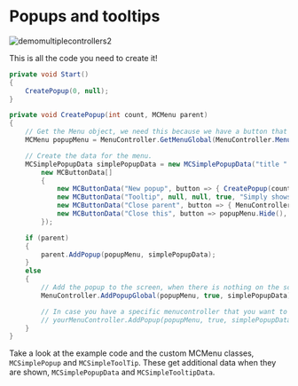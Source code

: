 # Popups and tooltips

![demomultiplecontrollers2](https://user-images.githubusercontent.com/22612711/51030801-ca9dd900-159a-11e9-9b3b-fcce2c59cdd9.gif)

This is all the code you need to create it!
```csharp
private void Start()
{
    CreatePopup(0, null);
}

private void CreatePopup(int count, MCMenu parent)
{
    // Get the Menu object, we need this because we have a button that closes the menu.
    MCMenu popupMenu = MenuController.GetMenuGlobal(MenuController.Menus.SIMPLEPOPUP);

    // Create the data for the menu.
    MCSimplePopupData simplePopupData = new MCSimplePopupData("title " + count, "This is another popup.",
        new MCButtonData[]
        {
            new MCButtonData("New popup", button => { CreatePopup(count + 1, popupMenu); }, null, true, "Creates a new popup"),
            new MCButtonData("Tooltip", null, null, true, "Simply shows the tooltip working"),
            new MCButtonData("Close parent", button => { MenuController.HideMenuGlobal(popupMenu.Parent); }, null, true, "Closes the parent menu (which will close all children)"),
            new MCButtonData("Close this", button => popupMenu.Hide(), null, true, "Closes this popup")
        });

    if (parent)
    {
        parent.AddPopup(popupMenu, simplePopupData);
    }
    else
    {
        // Add the popup to the screen, when there is nothing on the screen it will be added as a menu instead of a popup. 
        MenuController.AddPopupGlobal(popupMenu, true, simplePopupData);

        // In case you have a specific menucontroller that you want to use:
        // yourMenuController.AddPopup(popupMenu, true, simplePopupData);
    }
}
```

Take a look at the example code and the custom MCMenu classes, ```MCSimplePopup``` and ```MCSimpleToolTip```. These get additional data when they are shown, ```MCSimplePopupData``` and ```MCSimpleTooltipData```. 